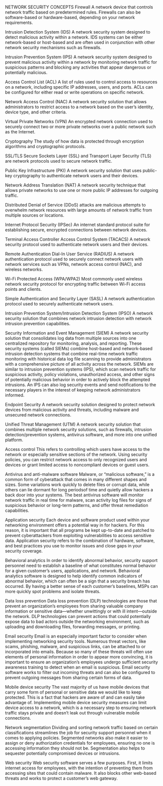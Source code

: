 NETWORK SECURITY CONCEPTS
Firewall
A network device that controls network traffic based on predetermined rules. Firewalls can also be software-based or hardware-based, depending on your network requirements.
 
Intrusion Detection System (IDS)
A network security system designed to detect malicious activity within a network. IDS systems can be either network-based or host-based and are often used in conjunction with other network security mechanisms such as firewalls.

Intrusion Prevention System (IPS) 
A network security system designed to prevent malicious activity within a network by monitoring network traffic for suspicious patterns and blocking any activities that appear dangerous or potentially malicious. 

Access Control List (ACL) 
A list of rules used to control access to resources on a network, including specific IP addresses, users, and ports. ACLs can be configured for either read or write operations on specific network.

Network Access Control (NAC)
A network security solution that allows administrators to restrict access to a network based on the user’s identity, device type, and other criteria. 

Virtual Private Networks (VPN) 
An encrypted network connection used to securely connect two or more private networks over a public network such as the Internet. 

Cryptography 
The study of how data is protected through encryption algorithms and cryptographic protocols. 

SSL/TLS
Secure Sockets Layer (SSL) and Transport Layer Security (TLS) are network protocols used to secure network traffic. 

Public Key Infrastructure (PKI) 
A network security solution that uses public-key cryptography to authenticate network users and their devices. 

Network Address Translation (NAT) 
A network security technique that allows private networks to use one or more public IP addresses for outgoing traffic. 

Distributed Denial of Service (DDoS) 
attacks are malicious attempts to overwhelm network resources with large amounts of network traffic from multiple sources or locations. 

Internet Protocol Security (IPSec) 
An internet standard protocol suite for establishing secure, encrypted connections between network devices. 

Terminal Access Controller Access Control System (TACACS)
A network security protocol used to authenticate network users and their devices. 

Remote Authentication Dial-In User Service (RADIUS) 
A network authentication protocol used to securely connect network users with network services such as VPNs, network access control (NAC), and wireless networks. 

Wi-Fi Protected Access (WPA/WPA2) 
Most commonly used wireless network security protocol for encrypting traffic between Wi-Fi access points and clients. 

Simple Authentication and Security Layer (SASL) 
A network authentication protocol used to securely authenticate network users. 

Intrusion Prevention System/Intrusion Detection System (IPSO) 
A network security solution that combines network intrusion detection with network intrusion prevention capabilities. 

Security Information and Event Management (SIEM) 
A network security solution that consolidates log data from multiple sources into one centralized repository for monitoring, analysis, and reporting. 
These security systems (called SIEMs) combine host-based and network-based intrusion detection systems that combine real-time network traffic monitoring with historical data log file scanning to provide administrators with a comprehensive picture of all activity across the network. SIEMs are similar to intrusion prevention systems (IPS), which scan network traffic for suspicious activity, policy violations, unauthorized access, and other signs of potentially malicious behavior in order to actively block the attempted intrusions. An IPS can also log security events and send notifications to the necessary players in the interest of keeping network administrators informed.

Endpoint Security 
A network security solution designed to protect network devices from malicious activity and threats, including malware and unsecured network connections. 

Unified Threat Management (UTM) 
A network security solution that combines multiple network security solutions, such as firewalls, intrusion detection/prevention systems, antivirus software, and more into one unified platform. 

Access control
This refers to controlling which users have access to the network or especially sensitive sections of the network. Using security policies, you can restrict network access to only recognized users and devices or grant limited access to noncompliant devices or guest users.

Antivirus and anti-malware software
Malware, or “malicious software,” is a common form of cyberattack that comes in many different shapes and sizes. Some variations work quickly to delete files or corrupt data, while others can lie dormant for long periodsof time and quietly allow hackers a back door into your systems. The best antivirus software will monitor network traffic in real time for malware, scan activity log files for signs of suspicious behavior or long-term patterns, and offer threat remediation capabilities.

Application security
Each device and software product used within your networking environment offers a potential way in for hackers. For this reason, it is important that all programs be kept up-to-date and patched to prevent cyberattackers from exploiting vulnerabilities to access sensitive data. Application security refers to the combination of hardware, software, and best practices you use to monitor issues and close gaps in your security coverage.

Behavioral analytics 
In order to identify abnormal behavior, security support personnel need to establish a baseline of what constitutes normal behavior for a given customer’s users, applications, and network. Behavioral analytics software is designed to help identify common indicators of abnormal behavior, which can often be a sign that a security breach has occurred. By having a better sense of each customer’s baselines, MSPs can more quickly spot problems and isolate threats.

Data loss prevention
Data loss prevention (DLP) technologies are those that prevent an organization’s employees from sharing valuable company information or sensitive data—whether unwittingly or with ill intent—outside the network. DLP technologies can prevent actions that could potentially expose data to bad actors outside the networking environment, such as uploading and downloading files, forwarding messages, or printing.

Email security
Email is an especially important factor to consider when implementing networking security tools. Numerous threat vectors, like scams, phishing, malware, and suspicious links, can be attached to or incorporated into emails. Because so many of these threats will often use elements of personal information in order to appear more convincing, it is important to ensure an organization’s employees undergo sufficient security awareness training to detect when an email is suspicious. Email security software works to filter out incoming threats and can also be configured to prevent outgoing messages from sharing certain forms of data.

Mobile device security
The vast majority of us have mobile devices that carry some form of personal or sensitive data we would like to keep protected. This is a fact that hackers are aware of and can easily take advantage of. Implementing mobile device security measures can limit device access to a network, which is a necessary step to ensuring network traffic stays private and doesn’t leak out through vulnerable mobile connections.

Network segmentation
Dividing and sorting network traffic based on certain classifications streamlines the job for security support personnel when it comes to applying policies. Segmented networks also make it easier to assign or deny authorization credentials for employees, ensuring no one is accessing information they should not be. Segmentation also helps to sequester potentially compromised devices or intrusions.

Web security 
Web security software serves a few purposes. First, it limits internet access for employees, with the intention of preventing them from accessing sites that could contain malware. It also blocks other web-based threats and works to protect a customer’s web gateway.

